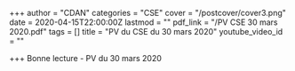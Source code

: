 +++
author = "CDAN"
categories = "CSE"
cover = "/postcover/cover3.png"
date = 2020-04-15T22:00:00Z
lastmod = ""
pdf_link = "/PV CSE 30 mars 2020.pdf"
tags = []
title = "PV du CSE du 30 mars 2020"
youtube_video_id = ""

+++
Bonne lecture - PV du 30 mars 2020
